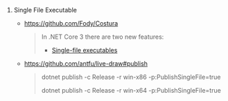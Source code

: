 1. Single File Executable

   - https://github.com/Fody/Costura

     > In .NET Core 3 there are two new features:
     >
     > - [Single-file executables](https://docs.microsoft.com/en-us/dotnet/core/whats-new/dotnet-core-3-0#single-file-executables)

   - https://github.com/antfu/live-draw#publish

     > dotnet publish -c Release -r win-x86 -p:PublishSingleFile=true
     >
     > dotnet publish -c Release -r win-x64 -p:PublishSingleFile=true
